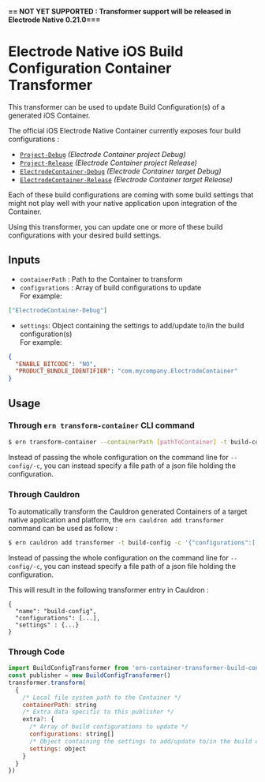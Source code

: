 **== NOT YET SUPPORTED : Transformer support will be released in Electrode Native 0.21.0===**

# Electrode Native iOS Build Configuration Container Transformer

This transformer can be used to update Build Configuration(s) of a generated iOS Container.

The official iOS Electrode Native Container currently exposes four build configurations :

- [`Project-Debug`](https://github.com/electrode-io/electrode-native/blob/master/ern-container-gen-ios/src/hull/Config/Project-Debug.xcconfig) _(Electrode Container project Debug)_
- [`Project-Release`](https://github.com/electrode-io/electrode-native/blob/master/ern-container-gen-ios/src/hull/Config/Project-Release.xcconfig) _(Electrode Container project Release)_
- [`ElectrodeContainer-Debug`](https://github.com/electrode-io/electrode-native/blob/master/ern-container-gen-ios/src/hull/Config/ElectrodeContainer-Debug.xcconfig) _(Electrode Container target Debug)_
- [`ElectrodeContainer-Release`](<(https://github.com/electrode-io/electrode-native/blob/master/ern-container-gen-ios/src/hull/Config/ElectrodeContainer-Release.xcconfig)>) _(Electrode Container target Release)_

Each of these build configurations are coming with some build settings that might not play well with your native application upon integration of the Container.

Using this transformer, you can update one or more of these build configurations with your desired build settings.

## Inputs

- `containerPath` : Path to the Container to transform
- `configurations` : Array of build configurations to update  
  For example:

```json
["ElectrodeContainer-Debug"]
```

- `settings`: Object containing the settings to add/update to/in the build configuration(s)  
  For example:

```json
{
  "ENABLE_BITCODE": "NO",
  "PRODUCT_BUNDLE_IDENTIFIER": "com.mycompany.ElectrodeContainer"
}
```

## Usage

### Through `ern transform-container` CLI command

```bash
$ ern transform-container --containerPath [pathToContainer] -t build-config -c '{"configurations":[...], "settings":{...}}'
```

Instead of passing the whole configuration on the command line for `--config/-c`, you can instead specify a file path of a json file holding the configuration.

### Through Cauldron

To automatically transform the Cauldron generated Containers of a target native application and platform, the `ern cauldron add transformer` command can be used as follow :

```bash
$ ern cauldron add transformer -t build-config -c '{"configurations":[...], "settings":{...}}'
```

Instead of passing the whole configuration on the command line for `--config/-c`, you can instead specify a file path of a json file holding the configuration.

This will result in the following transformer entry in Cauldron :

```
{
  "name": "build-config",
  "configurations": [...],
  "settings" : {...}
}
```

### Through Code

```js
import BuildConfigTransformer from 'ern-container-transformer-build-config'
const publisher = new BuildConfigTransformer()
transformer.transform(
  {
    /* Local file system path to the Container */
    containerPath: string
    /* Extra data specific to this publisher */
    extra?: {
      /* Array of build configurations to update */
      configurations: string[]
      /* Object containing the settings to add/update to/in the build configuration(s) */
      settings: object
    }
  }
})
```

